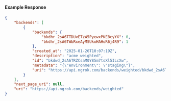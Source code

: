 <!-- Code generated for API Clients. DO NOT EDIT. -->

#### Example Response

```json
{
	"backends": [
		{
			"backends": {
				"bkdhr_2sA6TTDUvETzW5PyewxPKE8cyYX": 0,
				"bkdhr_2sA6TWbRxeAyMSUkoHAHoR6j4R9": 1
			},
			"created_at": "2025-01-26T10:07:19Z",
			"description": "acme weighted",
			"id": "bkdwd_2sA6TRZCsaM0Y85m7tsXl5ILcXw",
			"metadata": "{\"environment\": \"staging\"}",
			"uri": "https://api.ngrok.com/backends/weighted/bkdwd_2sA6TRZCsaM0Y85m7tsXl5ILcXw"
		}
	],
	"next_page_uri": null,
	"uri": "https://api.ngrok.com/backends/weighted"
}
```
